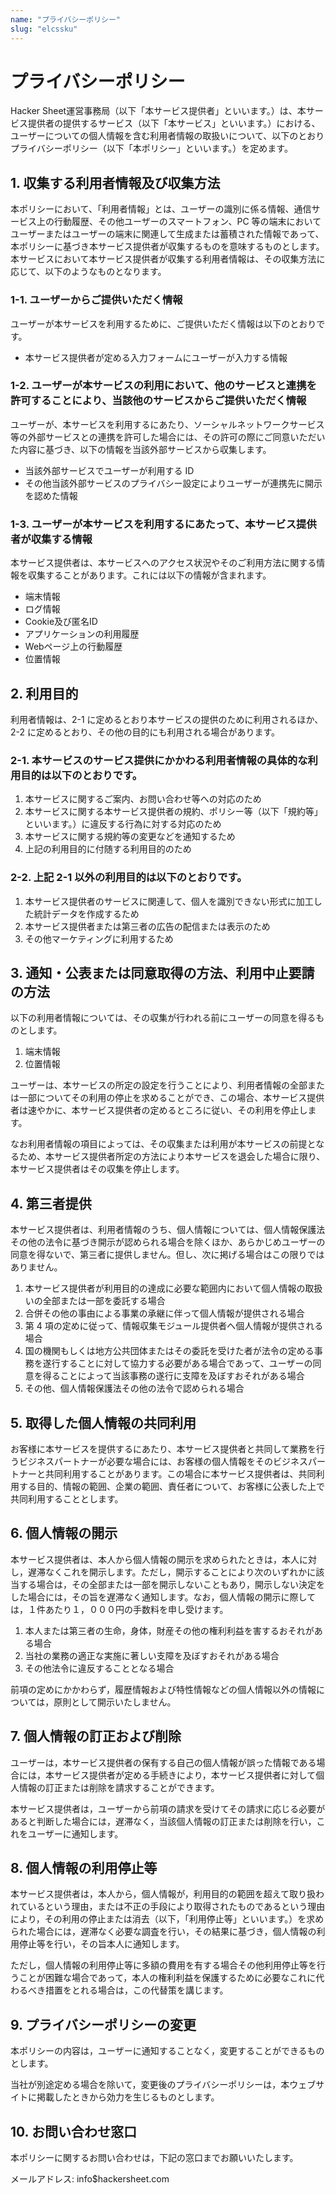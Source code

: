 ```yaml
---
name: "プライバシーポリシー"
slug: "elcssku"
---
```


# プライバシーポリシー

Hacker Sheet運営事務局（以下「本サービス提供者」といいます。）は、本サービス提供者の提供するサービス（以下「本サービス」といいます。）における、ユーザーについての個人情報を含む利用者情報の取扱いについて、以下のとおりプライバシーポリシー（以下「本ポリシー」といいます。）を定めます。

## 1. 収集する利用者情報及び収集方法

本ポリシーにおいて、「利用者情報」とは、ユーザーの識別に係る情報、通信サービス上の行動履歴、その他ユーザーのスマートフォン、PC 等の端末においてユーザーまたはユーザーの端末に関連して生成または蓄積された情報であって、本ポリシーに基づき本サービス提供者が収集するものを意味するものとします。本サービスにおいて本サービス提供者が収集する利用者情報は、その収集方法に応じて、以下のようなものとなります。

### 1-1. ユーザーからご提供いただく情報

ユーザーが本サービスを利用するために、ご提供いただく情報は以下のとおりです。

- 本サービス提供者が定める入力フォームにユーザーが入力する情報

### 1-2. ユーザーが本サービスの利用において、他のサービスと連携を許可することにより、当該他のサービスからご提供いただく情報

ユーザーが、本サービスを利用するにあたり、ソーシャルネットワークサービス等の外部サービスとの連携を許可した場合には、その許可の際にご同意いただいた内容に基づき、以下の情報を当該外部サービスから収集します。

- 当該外部サービスでユーザーが利用する ID
- その他当該外部サービスのプライバシー設定によりユーザーが連携先に開示を認めた情報

### 1-3. ユーザーが本サービスを利用するにあたって、本サービス提供者が収集する情報

本サービス提供者は、本サービスへのアクセス状況やそのご利用方法に関する情報を収集することがあります。これには以下の情報が含まれます。

- 端末情報
- ログ情報
- Cookie及び匿名ID
- アプリケーションの利用履歴
- Webページ上の行動履歴
- 位置情報

## 2. 利用目的

利用者情報は、2-1 に定めるとおり本サービスの提供のために利用されるほか、2-2 に定めるとおり、その他の目的にも利用される場合があります。

### 2-1. 本サービスのサービス提供にかかわる利用者情報の具体的な利用目的は以下のとおりです。

1. 本サービスに関するご案内、お問い合わせ等への対応のため
2. 本サービスに関する本サービス提供者の規約、ポリシー等（以下「規約等」といいます。）に違反する行為に対する対応のため
3. 本サービスに関する規約等の変更などを通知するため
4. 上記の利用目的に付随する利用目的のため

### 2-2. 上記 2-1 以外の利用目的は以下のとおりです。

1. 本サービス提供者のサービスに関連して、個人を識別できない形式に加工した統計データを作成するため
2. 本サービス提供者または第三者の広告の配信または表示のため
3. その他マーケティングに利用するため

## 3. 通知・公表または同意取得の方法、利用中止要請の方法

以下の利用者情報については、その収集が行われる前にユーザーの同意を得るものとします。

1. 端末情報
2. 位置情報

ユーザーは、本サービスの所定の設定を行うことにより、利用者情報の全部または一部についてその利用の停止を求めることができ、この場合、本サービス提供者は速やかに、本サービス提供者の定めるところに従い、その利用を停止します。

なお利用者情報の項目によっては、その収集または利用が本サービスの前提となるため、本サービス提供者所定の方法により本サービスを退会した場合に限り、本サービス提供者はその収集を停止します。

## 4. 第三者提供

本サービス提供者は、利用者情報のうち、個人情報については、個人情報保護法その他の法令に基づき開示が認められる場合を除くほか、あらかじめユーザーの同意を得ないで、第三者に提供しません。但し、次に掲げる場合はこの限りではありません。

1. 本サービス提供者が利用目的の達成に必要な範囲内において個人情報の取扱いの全部または一部を委託する場合
2. 合併その他の事由による事業の承継に伴って個人情報が提供される場合
3. 第 4 項の定めに従って、情報収集モジュール提供者へ個人情報が提供される場合
4. 国の機関もしくは地方公共団体またはその委託を受けた者が法令の定める事務を遂行することに対して協力する必要がある場合であって、ユーザーの同意を得ることによって当該事務の遂行に支障を及ぼすおそれがある場合
5. その他、個人情報保護法その他の法令で認められる場合

## 5. 取得した個人情報の共同利用

お客様に本サービスを提供するにあたり、本サービス提供者と共同して業務を行うビジネスパートナーが必要な場合には、お客様の個人情報をそのビジネスパートナーと共同利用することがあります。この場合に本サービス提供者は、共同利用する目的、情報の範囲、企業の範囲、責任者について、お客様に公表した上で共同利用することとします。

## 6. 個人情報の開示

本サービス提供者は、本人から個人情報の開示を求められたときは，本人に対し，遅滞なくこれを開示します。ただし，開示することにより次のいずれかに該当する場合は，その全部または一部を開示しないこともあり，開示しない決定をした場合には，その旨を遅滞なく通知します。なお，個人情報の開示に際しては，１件あたり１，０００円の手数料を申し受けます。

1. 本人または第三者の生命，身体，財産その他の権利利益を害するおそれがある場合
2. 当社の業務の適正な実施に著しい支障を及ぼすおそれがある場合
3. その他法令に違反することとなる場合

前項の定めにかかわらず，履歴情報および特性情報などの個人情報以外の情報については，原則として開示いたしません。

## 7. 個人情報の訂正および削除

ユーザーは，本サービス提供者の保有する自己の個人情報が誤った情報である場合には，本サービス提供者が定める手続きにより，本サービス提供者に対して個人情報の訂正または削除を請求することができます。

本サービス提供者は，ユーザーから前項の請求を受けてその請求に応じる必要があると判断した場合には，遅滞なく，当該個人情報の訂正または削除を行い，これをユーザーに通知します。

## 8. 個人情報の利用停止等

本サービス提供者は，本人から，個人情報が，利用目的の範囲を超えて取り扱われているという理由，または不正の手段により取得されたものであるという理由により，その利用の停止または消去（以下，「利用停止等」といいます。）を求められた場合には，遅滞なく必要な調査を行い，その結果に基づき，個人情報の利用停止等を行い，その旨本人に通知します。

ただし，個人情報の利用停止等に多額の費用を有する場合その他利用停止等を行うことが困難な場合であって，本人の権利利益を保護するために必要なこれに代わるべき措置をとれる場合は，この代替策を講じます。

## 9. プライバシーポリシーの変更

本ポリシーの内容は，ユーザーに通知することなく，変更することができるものとします。

当社が別途定める場合を除いて，変更後のプライバシーポリシーは，本ウェブサイトに掲載したときから効力を生じるものとします。

## 10. お問い合わせ窓口

本ポリシーに関するお問い合わせは，下記の窓口までお願いいたします。

メールアドレス: info\$hackersheet.com
